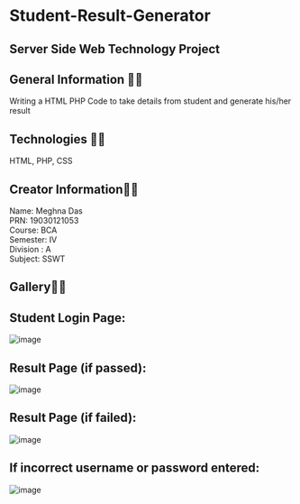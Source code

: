 # Student-Result-Generator

## Server Side Web Technology Project


## General Information 🤷‍♀️
Writing a HTML PHP Code to take details from student and generate his/her result

## Technologies 👩‍💻
HTML, PHP, CSS

## Creator Information👩‍💻
Name: Meghna Das<br>
PRN: 19030121053 <br>
Course: BCA<br>
Semester: IV<br>
Division : A<br>
Subject: SSWT<br>

## Gallery🤷‍♀️

## Student Login Page:
![image](https://user-images.githubusercontent.com/55181652/118628136-f58f3c00-b7e9-11eb-98fd-4a751fe57768.png)

## Result Page (if passed):
![image](https://user-images.githubusercontent.com/55181652/118628227-0cce2980-b7ea-11eb-8b91-2da63ef44722.png)

## Result Page (if failed):
![image](https://user-images.githubusercontent.com/55181652/118628403-32f3c980-b7ea-11eb-8576-26ce70676c53.png)

## If incorrect username or password entered:
![image](https://user-images.githubusercontent.com/55181652/118629127-ebba0880-b7ea-11eb-9aaa-0cb9e023bc78.png)



